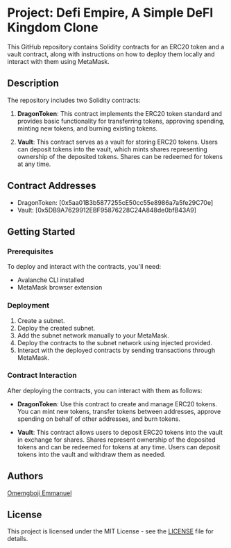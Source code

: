 # Project: Defi Empire, A Simple DeFI Kingdom Clone

This GitHub repository contains Solidity contracts for an ERC20 token and a vault contract, along with instructions on how to deploy them locally and interact with them using MetaMask.

## Description

The repository includes two Solidity contracts:

1. **DragonToken**: This contract implements the ERC20 token standard and provides basic functionality for transferring tokens, approving spending, minting new tokens, and burning existing tokens.

2. **Vault**: This contract serves as a vault for storing ERC20 tokens. Users can deposit tokens into the vault, which mints shares representing ownership of the deposited tokens. Shares can be redeemed for tokens at any time.

## Contract Addresses

- DragonToken: [0x5aa01B3b5877255cE50cc55e8986a7a5fe29C70e]
- Vault: [0x5DB9A7629912EBF95876228C24A848de0bfB43A9]

## Getting Started

### Prerequisites

To deploy and interact with the contracts, you'll need:

- Avalanche CLI installed
- MetaMask browser extension

### Deployment

1. Create a subnet.
2. Deploy the created subnet.
3. Add the subnet network manually to your MetaMask.
4. Deploy the contracts to the subnet network using injected provided.
5. Interact with the deployed contracts by sending transactions through MetaMask.

### Contract Interaction

After deploying the contracts, you can interact with them as follows:

- **DragonToken**: Use this contract to create and manage ERC20 tokens. You can mint new tokens, transfer tokens between addresses, approve spending on behalf of other addresses, and burn tokens.
  
- **Vault**: This contract allows users to deposit ERC20 tokens into the vault in exchange for shares. Shares represent ownership of the deposited tokens and can be redeemed for tokens at any time. Users can deposit tokens into the vault and withdraw them as needed.

## Authors

[Omemgboji Emmanuel](mailto:omemgbojiemmanuel)

## License

This project is licensed under the MIT License - see the [LICENSE](LICENSE) file for details.